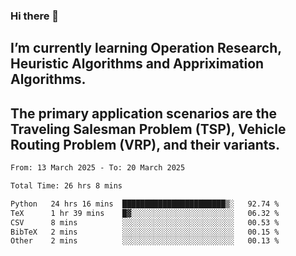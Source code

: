 ### Hi there 👋
## I’m currently learning Operation Research, Heuristic Algorithms and Appriximation Algorithms.
## The primary application scenarios are the Traveling Salesman Problem (TSP), Vehicle Routing Problem (VRP), and their variants.
<!--START_SECTION:waka-->

```txt
From: 13 March 2025 - To: 20 March 2025

Total Time: 26 hrs 8 mins

Python   24 hrs 16 mins  ███████████████████████▒░   92.74 %
TeX      1 hr 39 mins    █▓░░░░░░░░░░░░░░░░░░░░░░░   06.32 %
CSV      8 mins          ░░░░░░░░░░░░░░░░░░░░░░░░░   00.53 %
BibTeX   2 mins          ░░░░░░░░░░░░░░░░░░░░░░░░░   00.15 %
Other    2 mins          ░░░░░░░░░░░░░░░░░░░░░░░░░   00.13 %
```

<!--END_SECTION:waka-->
<!--
**Bookervsky/Bookervsky** is a ✨ _special_ ✨ repository because its `README.md` (this file) appears on your GitHub profile.

Here are some ideas to get you started:

- 🔭 I’m currently working on ...
- 🌱 I’m currently learning ...
- 👯 I’m looking to collaborate on ...
- 🤔 I’m looking for help with ...
- 💬 Ask me about ...
- 📫 How to reach me: ...
- 😄 Pronouns: ...
- ⚡ Fun fact: ...
-->
